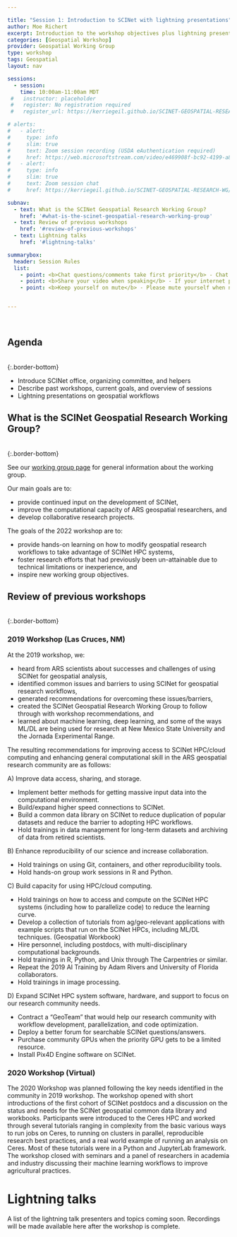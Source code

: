 ```yaml
---

title: "Session 1: Introduction to SCINet with lightning presentations"
author: Moe Richert
excerpt: Introduction to the workshop objectives plus lightning presentations on geospatial workflows
categories: [Geospatial Workshop]  
provider: Geospatial Working Group
type: workshop
tags: Geospatial
layout: nav

sessions:
  - session: 
    time: 10:00am-11:00am MDT
 #   instructor: placeholder
 #   register: No registration required
 #   register_url: https://kerriegeil.github.io/SCINET-GEOSPATIAL-RESEARCH-WG/

# alerts: 
#   - alert: 
#     type: info
#     slim: true
#     text: Zoom session recording (USDA eAuthentication required)
#     href: https://web.microsoftstream.com/video/e469908f-bc92-4199-a875-21f513c113b2
#   - alert:
#     type: info
#     slim: true
#     text: Zoom session chat
#     href: https://kerriegeil.github.io/SCINET-GEOSPATIAL-RESEARCH-WG/docs/2020-08-25_SCINet-Geospatial-WG_Workshop-Session1-Annual-Meeting_CHAT.txt

subnav:
  - text: What is the SCINet Geospatial Research Working Group?
    href: '#what-is-the-scinet-geospatial-research-working-group'
  - text: Review of previous workshops
    href: '#review-of-previous-workshops'
  - text: Lightning talks
    href: '#lightning-talks'

summarybox:
  header: Session Rules
  list:
    - point: <b>Chat questions/comments take first priority</b> - Chat your question/comments either to everyone (preferred) or to the chat moderator (Ryan Lucas) privately to have your question/comment read out loud anonymously. We will answer chat questions first and call on people who have written in the chat before we take questions from raised hands.
    - point: <b>Share your video when speaking</b> - If your internet plan/connectivity allows, please share your video when speaking.
    - point: <b>Keep yourself on mute</b> - Please mute yourself when not speaking.


---
```


<br>

## Agenda
<br>
{:.border-bottom}

* Introduce SCINet office, organizing committee, and helpers 
* Describe past workshops, current goals, and overview of sessions
* Lightning presentations on geospatial workflows

## What is the SCINet Geospatial Research Working Group?

<br>
{:.border-bottom}

See our [working group page](https://scinet.usda.gov/working-groups/geospatial) for general information about the working group. 

Our main goals are to:
* provide continued input on the development of SCINet,
* improve the computational capacity of ARS geospatial researchers, and
* develop collaborative research projects.

The goals of the 2022 workshop are to:
* provide hands-on learning on how to modify geospatial research workflows to take advantage of SCINet HPC systems,
* foster research efforts that had previously been un-attainable due to technical limitations or inexperience, and
* inspire new working group objectives.



## Review of previous workshops

<br>
{:.border-bottom}

### 2019 Workshop (Las Cruces, NM)

At the 2019 workshop, we:
* heard from ARS scientists about successes and challenges of using SCINet for geospatial analysis,
* identified common issues and barriers to using SCINet for geospatial research workflows,
* generated recommendations for overcoming these issues/barriers,
* created the SCINet Geospatial Research Working Group to follow through with workshop recommendations, and
* learned about machine learning, deep learning, and some of the ways ML/DL are being used for research at New Mexico State University and the Jornada Experimental Range.

The resulting recommendations for improving access to SCINet HPC/cloud computing and enhancing general computational skill in the ARS geospatial research community are as follows:

A) Improve data access, sharing, and storage.

* Implement better methods for getting massive input data into the computational environment.
* Build/expand higher speed connections to SCINet.
* Build a common data library on SCINet to reduce duplication of popular datasets and reduce the barrier to adopting HPC workflows.
* Hold trainings in data management for long-term datasets and archiving of data from retired scientists.

B) Enhance reproducibility of our science and increase collaboration.

* Hold trainings on using Git, containers, and other reproducibility tools.
* Hold hands-on group work sessions in R and Python.

C) Build capacity for using HPC/cloud computing.

* Hold trainings on how to access and compute on the SCINet HPC systems (including how to parallelize code) to reduce the learning curve.
* Develop a collection of tutorials from ag/geo-relevant applications with example scripts that run on the SCINet HPCs, including ML/DL techniques. (Geospatial Workbook)
* Hire personnel, including postdocs, with multi-disciplinary computational backgrounds.
* Hold trainings in R, Python, and Unix through The Carpentries or similar.
* Repeat the 2019 AI Training by Adam Rivers and University of Florida collaborators.
* Hold trainings in image processing.

D) Expand SCINet HPC system software, hardware, and support to focus on our research community needs.

* Contract a “GeoTeam” that would help our research community with workflow development, parallelization, and code optimization.
* Deploy a better forum for searchable SCINet questions/answers.
* Purchase community GPUs when the priority GPU gets to be a limited resource.
* Install Pix4D Engine software on SCINet.

### 2020 Workshop (Virtual)

The 2020 Workshop was planned following the key needs identified in the community in 2019 workshop. The workshop opened with short introductions of the first cohort of SCINet postdocs and a discussion on the status and needs for the SCINet geospatial common data library and workbooks. Participants were introduced to the Ceres HPC and worked through several tutorials ranging in complexity from the basic various ways to run jobs on Ceres, to running on clusters in parallel, reproducible research best practices, and a real world example of running an analysis on Ceres. Most of these tutorials were in a Python and JupyterLab framework. The workshop closed with seminars and a panel of researchers in academia and industry discussing their machine learning workflows to improve agricultural practices.


# Lightning talks

A list of the lightning talk presenters and topics coming soon. Recordings will be made available here after the workshop is complete. 

<br>
